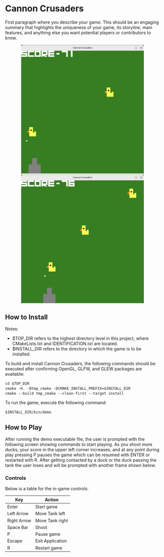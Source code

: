 # Cannon Crusaders

First paragraph where you describe your game. This should be an engaging summary that highlights the uniqueness of your game, its storyline, main features, and anything else you want potential players or contributors to know.

<p align="center">
  <img src="images/pic1.png" width="400" />
  <img src="images/pic2.png" width="400" />
</p>

## How to Install

Notes: 
- $TOP_DIR refers to the highest directory level in this project, where CMakeLists.txt and IDENTIFICATION.txt are located.
- $INSTALL_DIR refers to the directory in which the game is to be installed.

To build and install Cannon Crusaders, the following commands should be executed after confirming OpenGL, GLFW, and GLEW packages are available:

    cd $TOP_DIR
    cmake -H. -Btmp_cmake -DCMAKE_INSTALL_PREFIX=$INSTALL_DIR
    cmake --build tmp_cmake --clean-first --target install

To run the game, execute the following command:

    $INSTALL_DIR/bin/demo

## How to Play

After running the demo executable file, the user is prompted with the following screen showing commands to start playing. As you shoot more ducks, your score in the upper left corner increases, and at any point during play pressing P pauses the game which can be resumed with ENTER or restarted with R. After getting contacted by a duck or the duck passing the tank the user loses and will be prompted with another frame shown below.

### Controls

Below is a table for the in-game controls:

| Key          | Action                        |
|--------------|-------------------------------|
| Enter        | Start game                    |
| Left Arrow   | Move Tank left                |
| Right Arrow  | Move Tank right               |
| Space Bar    | Shoot                         |
| P            | Pause game                    |
| Escape       | Exit Application              |
| R            | Restart game                  |



